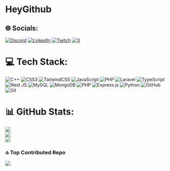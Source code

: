 # HeyGithub

## 🌐 Socials:
[![Discord](https://img.shields.io/badge/Discord-%237289DA.svg?logo=discord&logoColor=white)](https://discord.gg/_calim_) [![LinkedIn](https://img.shields.io/badge/LinkedIn-%230077B5.svg?logo=linkedin&logoColor=white)](https://linkedin.com/in/hamza-aboulmaali) [![Twitch](https://img.shields.io/badge/Twitch-%239146FF.svg?logo=Twitch&logoColor=white)](https://twitch.tv/calim_9) [![X](https://img.shields.io/badge/X-black.svg?logo=X&logoColor=white)](https://x.com/Calim_dev) 

# 💻 Tech Stack:
![C++](https://img.shields.io/badge/c-%2300599C.svg?style=for-the-badge&logo=c&logoColor=white) ![CSS3](https://img.shields.io/badge/css3-%231572B6.svg?style=for-the-badge&logo=css3&logoColor=white) ![TailwindCSS](https://img.shields.io/badge/tailwindcss-%2338B2AC.svg?style=for-the-badge&logo=tailwind-css&logoColor=white) ![JavaScript](https://img.shields.io/badge/javascript-%23323330.svg?style=for-the-badge&logo=javascript&logoColor=%23F7DF1E) ![PHP](https://img.shields.io/badge/php-%23777BB4.svg?style=for-the-badge&logo=php&logoColor=white) ![Laravel](https://img.shields.io/badge/laravel-%23FF2D20.svg?style=for-the-badge&logo=laravel&logoColor=white) ![TypeScript](https://img.shields.io/badge/typescript-%23007ACC.svg?style=for-the-badge&logo=typescript&logoColor=white) ![Next JS](https://img.shields.io/badge/Next-black?style=for-the-badge&logo=next.js&logoColor=white) ![MySQL](https://img.shields.io/badge/mysql-4479A1.svg?style=for-the-badge&logo=mysql&logoColor=white) ![MongoDB](https://img.shields.io/badge/MongoDB-%234ea94b.svg?style=for-the-badge&logo=mongodb&logoColor=white) ![PHP](https://img.shields.io/badge/php-%23777BB4.svg?style=for-the-badge&logo=php&logoColor=white) ![Express.js](https://img.shields.io/badge/express.js-%23404d59.svg?style=for-the-badge&logo=express&logoColor=%2361DAFB) ![Python](https://img.shields.io/badge/python-3670A0?style=for-the-badge&logo=python&logoColor=ffdd54) ![GitHub](https://img.shields.io/badge/github-%23121011.svg?style=for-the-badge&logo=github&logoColor=white) ![Git](https://img.shields.io/badge/git-%23F05033.svg?style=for-the-badge&logo=git&logoColor=white)
# 📊 GitHub Stats:
![](https://github-readme-stats.vercel.app/api?username=Calimero66&theme=dark&hide_border=false&include_all_commits=false&count_private=false)<br/>
![](https://github-readme-streak-stats.herokuapp.com/?user=Calimero66&theme=dark&hide_border=false)<br/>
![](https://github-readme-stats.vercel.app/api/top-langs/?username=Calimero66&theme=dark&hide_border=false&include_all_commits=false&count_private=false&layout=compact)

### 🔝 Top Contributed Repo
![](https://github-contributor-stats.vercel.app/api?username=Calimero66&limit=5&theme=dark&combine_all_yearly_contributions=true)

<!-- Proudly created with GPRM ( https://gprm.itsvg.in ) -->
